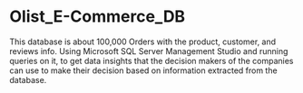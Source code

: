 # Olist_E-Commerce_DB
This database is about 100,000 Orders with the product, customer, and reviews info. Using Microsoft SQL Server Management Studio and running queries on it, to get data insights that the decision makers of the companies can use to make their decision based on information extracted from the database.
